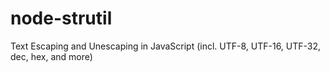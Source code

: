 node-strutil
============

Text Escaping and Unescaping in JavaScript (incl. UTF-8, UTF-16, UTF-32, dec, hex, and more)